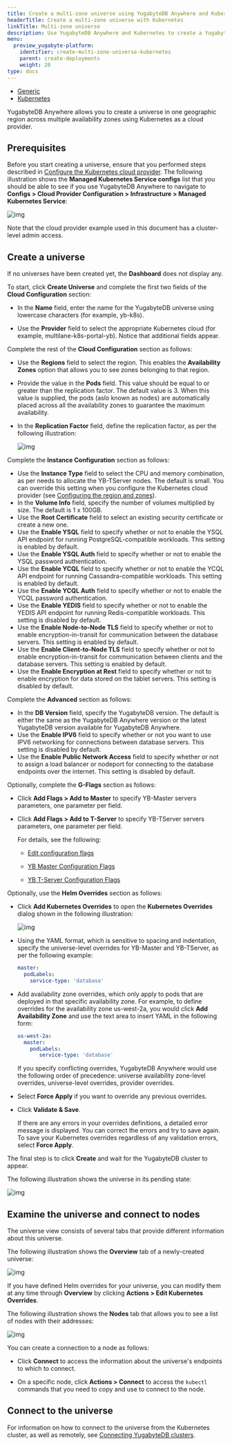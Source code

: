 ```yaml
---
title: Create a multi-zone universe using YugabyteDB Anywhere and Kubernetes
headerTitle: Create a multi-zone universe with Kubernetes
linkTitle: Multi-zone universe
description: Use YugabyteDB Anywhere and Kubernetes to create a YugabyteDB universe that spans multiple availability zones.
menu:
  preview_yugabyte-platform:
    identifier: create-multi-zone-universe-kubernetes
    parent: create-deployments
    weight: 20
type: docs
---
```


  <ul class="nav nav-tabs-alt nav-tabs-yb">
<li>
    <a href="../create-universe-multi-zone/" class="nav-link">
      <i class="fa-solid fa-building" aria-hidden="true"></i>
Generic</a>
  </li>

  <li>
    <a href="../create-universe-multi-zone-kubernetes/" class="nav-link active">
      <i class="fa-regular fa-dharmachakra" aria-hidden="true"></i>
      Kubernetes
    </a>
  </li>

</ul>

YugabyteDB Anywhere allows you to create a universe in one geographic region across multiple availability zones using Kubernetes as a cloud provider.

## Prerequisites

Before you start creating a universe, ensure that you performed steps described in [Configure the Kubernetes cloud provider](/preview/yugabyte-platform/configure-yugabyte-platform/set-up-cloud-provider/kubernetes/). The following illustration shows the **Managed Kubernetes Service configs** list that you should be able to see if you use YugabyteDB Anywhere to navigate to **Configs > Cloud Provider Configuration > Infrastructure > Managed Kubernetes Service**:

![img](/images/yb-platform/kubernetes-config1.png)

Note that the cloud provider example used in this document has a cluster-level admin access.

## Create a universe

If no universes have been created yet, the **Dashboard** does not display any.

To start, click **Create Universe** and complete the first two fields of the **Cloud Configuration** section:

- In the **Name** field, enter the name for the YugabyteDB universe using lowercase characters (for example, yb-k8s).

- Use the **Provider** field to select the appropriate Kubernetes cloud (for example, multilane-k8s-portal-yb). Notice that additional fields appear.


Complete the rest of the **Cloud Configuration** section as follows:

- Use the **Regions** field to select the region. This enables the **Availability Zones** option that allows you to see zones belonging to that region.

- Provide the value in the **Pods** field. This value should be equal to or greater than the replication factor. The default value is 3. When this value is supplied, the pods (aslo known as nodes) are automatically placed across all the availability zones to guarantee the maximum availability.

- In the **Replication Factor** field, define the replication factor, as per the following illustration:<br>

  ![img](/images/yb-platform/kubernetes-config55.png)

Complete the **Instance Configuration** section as follows:

- Use the **Instance Type** field to select the CPU and memory combination, as per needs to allocate the YB-TServer nodes. The default is small. You can override this setting when you configure the Kubernetes cloud provider (see [Configuring the region and zones](/preview/yugabyte-platform/configure-yugabyte-platform/set-up-cloud-provider/kubernetes/#configure-region-and-zones)).
- In the **Volume Info** field, specify the number of volumes multiplied by size. The default is 1 x 100GB.
- Use the **Root Certificate** field to select an existing security certificate or create a new one.
- Use the **Enable YSQL** field to specify whether or not to enable the YSQL API endpoint for running PostgreSQL-compatible workloads. This setting is enabled by default.
- Use the **Enable YSQL Auth** field to specify whether or not to enable the YSQL password authentication.
- Use the **Enable YCQL** field to specify whether or not to enable the YCQL API endpoint for running Cassandra-compatible workloads. This setting is enabled by default.
- Use the **Enable YCQL Auth** field to specify whether or not to enable the YCQL password authentication.
- Use the **Enable YEDIS** field to specify whether or not to enable the YEDIS API endpoint for running Redis-compatible workloads. This setting is disabled by default.
- Use the **Enable Node-to-Node TLS** field to specify whether or not to enable encryption-in-transit for communication between the database servers. This setting is enabled by default.
- Use the **Enable Client-to-Node TLS** field to specify whether or not to enable encryption-in-transit for communication between clients and the database servers. This setting is enabled by default.
- Use the **Enable Encryption at Rest** field to specify whether or not to enable encryption for data stored on the tablet servers. This setting is disabled by default.

Complete the **Advanced** section as follows:

- In the **DB Version** field, specify the YugabyteDB version. The default is either the same as the YugabyteDB Anywhere version or the latest YugabyteDB version available for YugabyteDB Anywhere.
- Use the **Enable IPV6** field to specify whether or not you want to use IPV6 networking for connections between database servers. This setting is disabled by default.
- Use the **Enable Public Network Access** field to specify whether or not to assign a load balancer or nodeport for connecting to the database endpoints over the internet. This setting is disabled by default.

Optionally, complete the **G-Flags** section as follows:

- Click **Add Flags > Add to Master** to specify YB-Master servers parameters, one parameter per field.

- Click **Add Flags > Add to T-Server** to specify YB-TServer servers parameters, one parameter per field.<br>

  For details, see the following:

  - [Edit configuration flags](/preview/yugabyte-platform/manage-deployments/edit-config-flags)

  - [YB Master Configuration Flags](/preview/reference/configuration/yb-master/#configuration-flags)

  - [YB T-Server Configuration Flags](/preview/reference/configuration/yb-tserver/#configuration-flags)

Optionally, use the **Helm Overrides** section as follows:

- Click **Add Kubernetes Overrides** to open the **Kubernetes Overrides** dialog shown in the following illustration:

  ![img](/images/yb-platform/kubernetes-config66.png)

- Using the YAML format, which is sensitive to spacing and indentation, specify the universe-level overrides for YB-Master and YB-TServer, as per the following example:

  ```yaml
  master:
    podLabels:
      service-type: 'database'
  ```

- Add availability zone overrides, which only apply to pods that are deployed in that specific availability zone. For example, to define overrides for the availability zone us-west-2a, you would click **Add Availability Zone** and use the text area to insert YAML in the following form:

  ```yaml
  us-west-2a:
    master:
      podLabels:
         service-type: 'database'
  ```

  If you specify conflicting overrides, YugabyteDB Anywhere would use the following order of precedence: universe availability zone-level overrides, universe-level overrides, provider overrides.

- Select **Force Apply** if you want to override any previous overrides.

- Click **Validate & Save**.

  If there are any errors in your overrides definitions, a detailed error message is displayed. You can correct the errors and try to save again. To save your Kubernetes overrides regardless of any validation errors, select **Force Apply**.

The final step is to click **Create** and wait for the YugabyteDB cluster to appear.

The following illustration shows the universe in its pending state:

![img](/images/yb-platform/kubernetes-config10.png)

## Examine the universe and connect to nodes

The universe view consists of several tabs that provide different information about this universe.

The following illustration shows the **Overview** tab of a newly-created universe:

![img](/images/yb-platform/kubernetes-config11.png)

If you have defined Helm overrides for your universe, you can modify them at any time through **Overview** by clicking **Actions > Edit Kubernetes Overrides**.

The following illustration shows the **Nodes** tab that allows you to see a list of nodes with their addresses:

![img](/images/yb-platform/kubernetes-config12.png)

You can create a connection to a node as follows:

- Click **Connect** to access the information about the universe's endpoints to which to connect.

- On a specific node, click **Actions > Connect** to access the `kubectl` commands that you need to copy and use to connect to the node.

## Connect to the universe

For information on how to connect to the universe from the Kubernetes cluster, as well as remotely, see [Connecting YugabyteDB clusters](/preview/deploy/kubernetes/clients/#connecting-tls-secured-yugabytedb-cluster-deployed-by-helm-charts).
